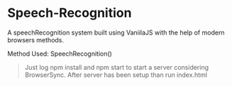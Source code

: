 # Speech-Recognition
A speechRecognition  system built using VaniilaJS with the help of modern browsers methods.

Method Used: SpeechRecognition()

> Just log npm install and npm start to start a server considering BrowserSync. After server has been setup than run index.html


